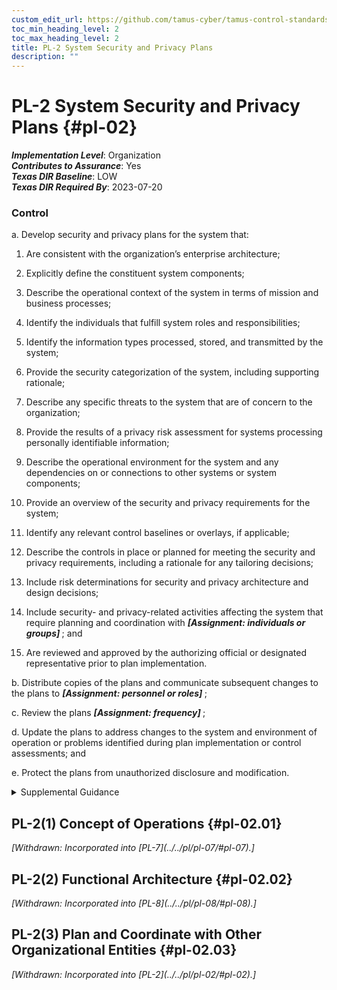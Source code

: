 ```yaml
---
custom_edit_url: https://github.com/tamus-cyber/tamus-control-standards/tree/main/content/tamus.edu/TAMUS_profile.xml
toc_min_heading_level: 2
toc_max_heading_level: 2
title: PL-2 System Security and Privacy Plans
description: ""
---
```


# PL-2 System Security and Privacy Plans {#pl-02}

_**Implementation Level**_: Organization\
_**Contributes to Assurance**_: Yes\
_**Texas DIR Baseline**_: LOW\
_**Texas DIR Required By**_: 2023-07-20

### Control

a. Develop security and privacy plans for the system that:

1. Are consistent with the organization’s enterprise architecture;

2. Explicitly define the constituent system components;

3. Describe the operational context of the system in terms of mission and business processes;

4. Identify the individuals that fulfill system roles and responsibilities;

5. Identify the information types processed, stored, and transmitted by the system;

6. Provide the security categorization of the system, including supporting rationale;

7. Describe any specific threats to the system that are of concern to the organization;

8. Provide the results of a privacy risk assessment for systems processing personally identifiable information;

9. Describe the operational environment for the system and any dependencies on or connections to other systems or system components;

10. Provide an overview of the security and privacy requirements for the system;

11. Identify any relevant control baselines or overlays, if applicable;

12. Describe the controls in place or planned for meeting the security and privacy requirements, including a rationale for any tailoring decisions;

13. Include risk determinations for security and privacy architecture and design decisions;

14. Include security- and privacy-related activities affecting the system that require planning and coordination with <strong title="pl-02_odp.01"> <em>[Assignment: individuals or groups]</em> </strong> ; and

15. Are reviewed and approved by the authorizing official or designated representative prior to plan implementation.

b. Distribute copies of the plans and communicate subsequent changes to the plans to <strong title="pl-02_odp.02"> <em>[Assignment: personnel or roles]</em> </strong>;

c. Review the plans <strong title="pl-02_odp.03"> <em>[Assignment: frequency]</em> </strong>;

d. Update the plans to address changes to the system and environment of operation or problems identified during plan implementation or control assessments; and

e. Protect the plans from unauthorized disclosure and modification.

<details>
  <summary>Supplemental Guidance</summary>

System security and privacy plans are scoped to the system and system components within the defined authorization boundary and contain an overview of the security and privacy requirements for the system and the controls selected to satisfy the requirements. The plans describe the intended application of each selected control in the context of the system with a sufficient level of detail to correctly implement the control and to subsequently assess the effectiveness of the control. The control documentation describes how system-specific and hybrid controls are implemented and the plans and expectations regarding the functionality of the system. System security and privacy plans can also be used in the design and development of systems in support of life cycle-based security and privacy engineering processes. System security and privacy plans are living documents that are updated and adapted throughout the system development life cycle (e.g., during capability determination, analysis of alternatives, requests for proposal, and design reviews). <a xmlns="http://csrc.nist.gov/ns/oscal/1.0" href="#c3397cc9-83c6-4459-adb2-836739dc1b94">Section 2.1</a> describes the different types of requirements that are relevant to organizations during the system development life cycle and the relationship between requirements and controls.

</details>

## PL-2(1) Concept of Operations {#pl-02.01}


<prop xmlns="http://csrc.nist.gov/ns/oscal/1.0" name="status" value="withdrawn">
               <em>[Withdrawn: Incorporated into [PL-7](../../pl/pl-07/#pl-07).]</em>
            </prop>
            

## PL-2(2) Functional Architecture {#pl-02.02}


<prop xmlns="http://csrc.nist.gov/ns/oscal/1.0" name="status" value="withdrawn">
               <em>[Withdrawn: Incorporated into [PL-8](../../pl/pl-08/#pl-08).]</em>
            </prop>
            

## PL-2(3) Plan and Coordinate with Other Organizational Entities {#pl-02.03}


<prop xmlns="http://csrc.nist.gov/ns/oscal/1.0" name="status" value="withdrawn">
               <em>[Withdrawn: Incorporated into [PL-2](../../pl/pl-02/#pl-02).]</em>
            </prop>
            

